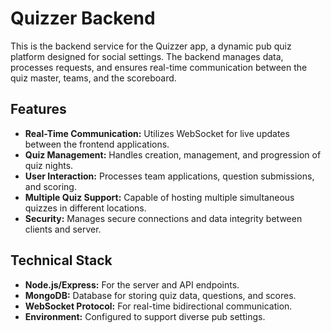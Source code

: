 # Quizzer Backend

This is the backend service for the Quizzer app, a dynamic pub quiz platform designed for social settings. The backend manages data, processes requests, and ensures real-time communication between the quiz master, teams, and the scoreboard.

## Features

- **Real-Time Communication:** Utilizes WebSocket for live updates between the frontend applications.
- **Quiz Management:** Handles creation, management, and progression of quiz nights.
- **User Interaction:** Processes team applications, question submissions, and scoring.
- **Multiple Quiz Support:** Capable of hosting multiple simultaneous quizzes in different locations.
- **Security:** Manages secure connections and data integrity between clients and server.

## Technical Stack

- **Node.js/Express:** For the server and API endpoints.
- **MongoDB:** Database for storing quiz data, questions, and scores.
- **WebSocket Protocol:** For real-time bidirectional communication.
- **Environment:** Configured to support diverse pub settings.
